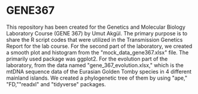 # GENE367
This repository has been created for the Genetics and Molecular Biology Laboratory Course (GENE 367) by Umut Akgül. The primary purpose is to share the R script codes that were utilized in the Transmission Genetics Report for the lab course. 
For the second part of the laboratory, we created a smooth plot and histogram from the "mock_data_gene367.xlsx" file. The primarily used package was ggplot2. 
For the evolution part of the laboratory, from the data named "gene_367_evolution.xlsx," which is the mtDNA sequence data of the Eurasian Golden Tomby species in 4 different mainland islands. We created a phylogenetic tree of them by using "ape," "FD,""readxl" and "tidyverse" packages. 
